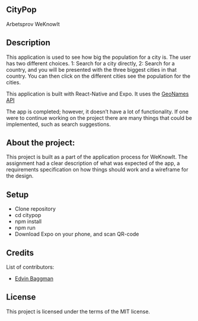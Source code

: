 ## CityPop
Arbetsprov WeKnowIt

## Description
This application is used to see how big the population for a city is. The user has two different choices.
1: Search for a city directly,
2: Search for a country, and you will be presented with the three biggest cities in that country. You can then click on the different cities see the population for the cities.

This application is built with React-Native and Expo. It uses the [GeoNames API](http://www.geonames.org/export/geonames-search.html)

The app is completed; however, it doesn’t have a lot of functionality. If one were to continue working on the project there are many things that could be implemented, such as search suggestions.

## About the project:
This project is built as a part of the application process for WeKnowIt. The assignment had a clear description of what was expected of the app, a requirements specification on how things should work and a wireframe for the design.

## Setup
 - Clone repository
 - cd citypop
 - npm install
 - npm run
 - Download Expo on your phone, and scan QR-code

## Credits
List of contributors:
 - [Edvin Baggman](edvinbaggman@hotmail.se)

## License
This project is licensed under the terms of the MIT license.
